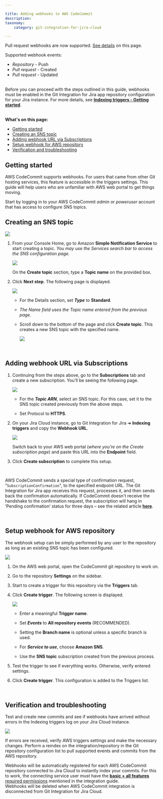 ```yaml
---

title: Adding webhooks to AWS CodeCommit
description:
taxonomy:
    category: git-integration-for-jira-cloud

---
```


<div class="bbb-callout bbb--info">
    <div class="irow">
    <div class="ilogobox">
        <span class="logoimg"></span>
    </div>
    <div class="imsgbox">
        Pull request webhooks are now supported. <a href='#setup-webhook-for-aws-repository'>See details</a> on this page.<br>
        <p>Supported webhook events:</p>
        <ul>
            <li><i>Repository</i> - Push</li>
            <li><i>Pull request</i> - Created</li>
            <li><i>Pull request</i> - Updated</li>
        </ul>
    </div>
    </div>
</div>
<br>

<div class="bbb-callout bbb--error">
    <div class="irow">
    <div class="ilogobox">
        <span class="logoimg"></span>
    </div>
    <div class="imsgbox">
        Before you can proceed with the steps outlined in this guide, webhooks must be enabled in the Git Integration for Jira app repository configuration for your Jira instance. For more details, see <a href='/git-integration-for-jira-cloud/indexing-triggers-gij-cloud/'><b>Indexing triggers - Getting started</b></a>.
    </div>
    </div>
</div>
<br>

**What's on this page:**
- [Getting started](#getting-started)
- [Creating an SNS topic](#creating-an-sns-topic)
- [Adding webhook URL via Subscriptions](#adding-webhook-url-via-subscriptions)
- [Setup webhook for AWS repository](#setup-webhook-for-aws-repository)
- [Verification and troubleshooting](#verification-and-troubleshooting)

## Getting started

AWS CodeCommit supports webhooks. For users that came from other Git hosting services, this feature is accessible in the triggers settings. This guide will help users who are unfamiliar with AWS web portal to get things moving.

Start by logging in to your AWS CodeCommit _admin_ or _poweruser_ account that has access to configure SNS topics.

## Creating an SNS topic

![](https://bigbrassband.atlassian.net/wiki/download/attachments/864288787/aws-cc-sns-setup-access.png?version=1&modificationDate=1642863615193&cacheVersion=1&api=v2)

1.  From your Console Home, go to Amazon **Simple Notification Service** to start creating a topic. _You may use the Services search bar to access the SNS configuration page._

    ![](https://bigbrassband.atlassian.net/wiki/download/thumbnails/864288787/aws-cc-sns-setup-access-01(c).png?version=1&modificationDate=1642864904960&cacheVersion=1&api=v2&width=544&height=424)

    On the **Create topic** section, type a **Topic name** on the provided box.

2.  Click **Next step**. The following page is displayed.

    ![](https://bigbrassband.atlassian.net/wiki/download/thumbnails/864288787/aws-cc-sns-setup-access-02(c).png?version=1&modificationDate=1642864934857&cacheVersion=1&api=v2&width=646&height=485)

    *   For the Details section, set _**Type**_ to **Standard**.

    *   _The Name field uses the Topic name entered from the previous page_.

    *   Scroll down to the bottom of the page and click **Create topic**. This creates a new SNS topic with the specified name.

        ![](https://bigbrassband.atlassian.net/wiki/download/attachments/864288787/aws-cc-sns-setup-access-03(c).png?version=1&modificationDate=1642866025829&cacheVersion=1&api=v2)

<br>

## Adding webhook URL via Subscriptions

1.  Continuing from the steps above, go to the **Subscriptions** tab and create a new subscription. You’ll be seeing the following page.

    ![](https://bigbrassband.atlassian.net/wiki/download/thumbnails/864288787/aws-cc-sns-setup-access-04(c1).png?version=1&modificationDate=1642867585326&cacheVersion=1&api=v2&width=646&height=396)

    *   For the _**Topic ARN**_, select an SNS topic. For this case, set it to the SNS topic created previously from the above steps.

    *   Set Protocol to **HTTPS**.

2.  On your Jira Cloud instance, go to Git Integration for Jira ➜ **Indexing triggers** and copy the **Webhook URL**.

    ![](https://bigbrassband.atlassian.net/wiki/download/attachments/864288787/gitcloud-indexing-triggers-access(c1).png?version=2&modificationDate=1643020547524&cacheVersion=1&api=v2)

    Switch back to your AWS web portal (_where you’re on the Create subscription page_) and paste this URL into the **Endpoint** field.

3.  Click **Create subscription** to complete this setup.

<br>

AWS CodeCommit sends a special type of confirmation request, “`SubscriptionConfirmation`", to the specified endpoint URL. The Git Integration for Jira app receives this request, processes it, and then sends back the confirmation automatically. If CodeCommit doesn't receive the handshake to the confirmation request, the subscription will hang in ‘Pending confirmation’ status for three days – see the related article [**here**](https://aws.amazon.com/premiumsupport/knowledge-center/sns-cannot-delete-topic-subscription/).

<br>

## Setup webhook for AWS repository

The webhook setup can be simply performed by any user to the repository as long as an existing SNS topic has been configured.

![](https://bigbrassband.atlassian.net/wiki/download/attachments/864288787/aws-cc-create-triggers-access(c).png?version=1&modificationDate=1643016800874&cacheVersion=1&api=v2)

1.  On the AWS web portal, open the CodeCommit git repository to work on.

2.  Go to the repository **Settings** on the sidebar.

3.  Start to create a trigger for this repository via the **Triggers** tab.

4.  Click **Create trigger**. The following screen is displayed.

    ![](https://bigbrassband.atlassian.net/wiki/download/thumbnails/864288787/aws-cc-create-triggers-filled-up(c).png?version=1&modificationDate=1643018128769&cacheVersion=1&api=v2&width=646&height=662)

    *   Enter a meaningful **Trigger name**.

    *   Set _**Events**_ to **All repository events** (RECOMMENDED).

    *   Setting the **Branch name** is optional unless a specific branch is used.

    *   For _**Service to use**_, choose **Amazon SNS**.

    *   Use the **SNS topic** subscription created from the previous process.

5.  Test the trigger to see if everything works. Otherwise, verify entered settings.

6.  Click **Create trigger**. This configuration is added to the Triggers list.

<br>

## Verification and troubleshooting

Test and create new commits and see if webhooks have arrived without errors in the Indexing triggers log on your Jira Cloud instance.

![](https://bigbrassband.atlassian.net/wiki/download/attachments/864288787/gitcloud-indexing-triggers-webhook-log-sample.png?version=1&modificationDate=1643020506610&cacheVersion=1&api=v2)

If errors are received, verify AWS triggers settings and make the necessary changes. Perform a reindex on the integration/repository in the Git repository configuration list to pull supported events and commits from the AWS repository.

<div class="bbb-callout bbb--info">
    <div class="irow">
    <div class="ilogobox">
        <span class="logoimg"></span>
    </div>
    <div class="imsgbox">
        Webhooks will be automatically registered for each AWS CodeCommit repository connected to Jira Cloud to instantly index your commits. For this to work, the connecting service user must have the <a href='/git-integration-for-jira-cloud/aws-codecommit-gij-cloud#required-permissions'><b>basic + all features</b> required permissions</a> mentioned in the integration guide.
    </div>
    </div>
</div>

<div class="bbb-callout bbb--note">
    <div class="irow">
    <div class="ilogobox">
        <span class="logoimg"></span>
    </div>
    <div class="imsgbox">
        Webhooks will be deleted when AWS CodeCommit integration is disconnected from Git Integration for Jira Cloud.
    </div>
    </div>
</div>
<br>

